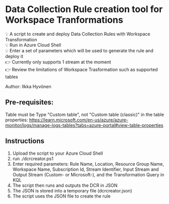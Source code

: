 # Data Collection Rule creation tool for Workspace Tranformations
💡 A script to create and deploy Data Collection Rules with Workspace Transformation </br>
💡 Run in Azure Cloud Shell </br>
💡 Enter a set of parameters which will be used to generate the rule and deploy it </br>
👉 Currently only supports 1 stream at the moment </br>
👉 Review the limitations of Workspace Trasformation such as supported tables </br>

Author: Ilkka Hyvönen

## Pre-requisites:
Table must be Type "Custom table", not "Custom table (classic)" in the table properties: https://learn.microsoft.com/en-us/azure/azure-monitor/logs/manage-logs-tables?tabs=azure-portal#view-table-properties

## Instructions
1. Upload the script to your Azure Cloud Shell
2. run ./dcrcreator.ps1
3. Enter required parameters: Rule Name, Location, Resource Group Name, Workspace Name, Subscription Id, Stream Identifier, Input Stream and Output Stream (Custom-<tablename> or Microsoft-<tablename>), and the Transformation Query in KQL
4. The script then runs and outputs the DCR in JSON
5. The JSON is stored into a temporary file (dcrcreator.json)
6. The script uses the JSON file to create the rule
